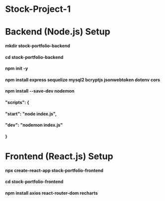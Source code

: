# Stock-Project-1

# Backend (Node.js) Setup

#### mkdir stock-portfolio-backend
#### cd stock-portfolio-backend
#### npm init -y


#### npm install express sequelize mysql2 bcryptjs jsonwebtoken dotenv cors
#### npm install --save-dev nodemon


#### "scripts": {
####   "start": "node index.js",
####  "dev": "nodemon index.js"
#### }


# Frontend (React.js) Setup
#### npx create-react-app stock-portfolio-frontend
#### cd stock-portfolio-frontend

#### npm install axios react-router-dom recharts
